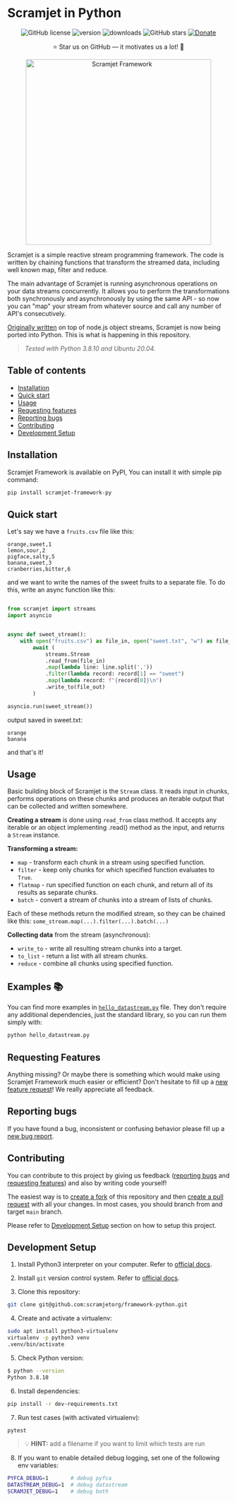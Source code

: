 Scramjet in Python
==================

<p align="center">
    <a><img src="https://img.shields.io/github/license/scramjetorg/framework-python?color=green&style=plastic" alt="GitHub license" /></a>
    <a><img src="https://img.shields.io/github/v/tag/scramjetorg/framework-python?label=version&color=blue&style=plastic" alt="version" /></a>
    <a><img src="https://static.pepy.tech/personalized-badge/scramjet-framework-py?period=total&units=none&left_color=purple&right_color=darkgreen&left_text=Downloads" alt="downloads" /></a> 
    <a><img src="https://img.shields.io/github/stars/scramjetorg/framework-python?color=pink&style=plastic" alt="GitHub stars" /></a>
    <a href="https://www.paypal.com/cgi-bin/webscr?cmd=_s-xclick&hosted_button_id=7F7V65C43EBMW">
        <img src="https://img.shields.io/badge/Donate-PayPal-green.svg?color=yellow&style=plastic" alt="Donate" />
    </a>
</p>
<p align="center">⭐ Star us on GitHub — it motivates us a lot! 🚀 </p>
<p align="center">
    <img src="https://assets.scramjet.org/images/framework-logo-256.svg" width="420" alt="Scramjet Framework">
</p>

Scramjet is a simple reactive stream programming framework. The code is written
by chaining functions that transform the streamed data, including well known
map, filter and reduce.

The main advantage of Scramjet is running asynchronous operations on your data
streams concurrently. It allows you to perform the transformations both
synchronously and asynchronously by using the same API - so now you can "map"
your stream from whatever source and call any number of API's consecutively.

[Originally written](https://github.com/scramjetorg/scramjet) on top of node.js
object streams, Scramjet is now being ported into Python. This is what is
happening in this repository.

>_Tested with Python 3.8.10 and Ubuntu 20.04._
## Table of contents

- [Installation](#installation)
- [Quick start](#quick-start)
- [Usage](#usage)
- [Requesting features](#requesting-features)
- [Reporting bugs](#reporting-bugs)
- [Contributing](#contributing)
- [Development Setup](#development-setup)

## Installation

Scramjet Framework is available on PyPI, You can install it with simple pip command:

```bash
pip install scramjet-framework-py
```
## Quick start

Let's say we have a `fruits.csv` file like this:

```csv
orange,sweet,1
lemon,sour,2
pigface,salty,5
banana,sweet,3
cranberries,bitter,6
```

and we want to write the names of the sweet fruits to a separate file.
To do this, write an async function like this:


```python

from scramjet import streams
import asyncio


async def sweet_stream():
    with open("fruits.csv") as file_in, open("sweet.txt", "w") as file_out:
        await (
            streams.Stream
            .read_from(file_in)
            .map(lambda line: line.split(','))
            .filter(lambda record: record[1] == "sweet")
            .map(lambda record: f"{record[0]}\n")
            .write_to(file_out)
        )

asyncio.run(sweet_stream())
```

output saved in sweet.txt:

```
orange
banana
```

and that's it!

## Usage

Basic building block of Scramjet is the `Stream` class. It reads input in
chunks, performs operations on these chunks and produces an iterable output
that can be collected and written somewhere.

**Creating a stream** is done using `read_from` class method. It accepts
any iterable or an object implementing .read() method as the input, and returns
a `Stream` instance.

**Transforming a stream:**

* `map` - transform each chunk in a stream using specified function.
* `filter` - keep only chunks for which specified function evaluates to `True`.
* `flatmap` - run specified function on each chunk, and return all of its results as separate chunks.
* `batch` - convert a stream of chunks into a stream of lists of chunks.

Each of these methods return the modified stream, so they can be chained like
this: `some_stream.map(...).filter(...).batch(...)`

**Collecting data** from the stream (asynchronous):

* `write_to` - write all resulting stream chunks into a target.
* `to_list` - return a list with all stream chunks.
* `reduce` - combine all chunks using specified function.


Examples :books:
--------

You can find more examples in [`hello_datastream.py`](./hello_datastream.py)
file. They don't require any additional dependencies, just the standard library,
so you can run them simply with:

```bash
python hello_datastream.py
```

## Requesting Features

Anything missing? Or maybe there is something which would make using Scramjet Framework much easier or efficient? Don't hesitate to fill up a [new feature request](https://github.com/scramjetorg/framework-python/issues/new)! We really appreciate all feedback.

## Reporting bugs

If you have found a bug, inconsistent or confusing behavior please fill up a [new bug report](https://github.com/scramjetorg/framework-python/issues/new).

## Contributing

You can contribute to this project by giving us feedback ([reporting bugs](#reporting-bugs) and [requesting features](#reporting-features)) and also by writing code yourself!

The easiest way is to [create a fork](https://docs.github.com/en/get-started/quickstart/fork-a-repo) of this repository and then [create a pull request](https://docs.github.com/en/pull-requests/collaborating-with-pull-requests/proposing-changes-to-your-work-with-pull-requests/creating-a-pull-request-from-a-fork) with all your changes. In most cases, you should branch from and target `main` branch.

Please refer to [Development Setup](#development-setup) section on how to setup this project.

## Development Setup

1. Install Python3 interpreter on your computer. Refer to [official docs](https://wiki.python.org/moin/BeginnersGuide/Download).

2. Install `git` version control system. Refer to [official docs](https://git-scm.com/downloads).

3. Clone this repository:

```bash
git clone git@github.com:scramjetorg/framework-python.git
```
4. Create and activate a virtualenv:

```bash
sudo apt install python3-virtualenv
virtualenv -p python3 venv
.venv/bin/activate
```

5. Check Python version:

```bash
$ python --version
Python 3.8.10
```

6. Install dependencies:

```bash
pip install -r dev-requirements.txt
```

7. Run test cases (with activated virtualenv):

```bash
pytest
```

> :bulb: **HINT:** add a filename if you want to limit which tests are run


8. If you want to enable detailed debug logging, set one of the following env variables:

```bash
PYFCA_DEBUG=1       # debug pyfca
DATASTREAM_DEBUG=1  # debug datastream
SCRAMJET_DEBUG=1    # debug both
```